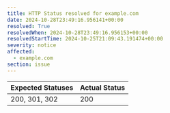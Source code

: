 ```yaml
---
title: HTTP Status resolved for example.com
date: 2024-10-28T23:49:16.956141+00:00
resolved: True
resolvedWhen: 2024-10-28T23:49:16.956153+00:00
resolvedStartTime: 2024-10-25T21:09:43.191474+00:00
severity: notice
affected:
  - example.com
section: issue
---
```


| Expected Statuses | Actual Status  |
|-------------------|----------------|
| 200, 301, 302 | 200 |
